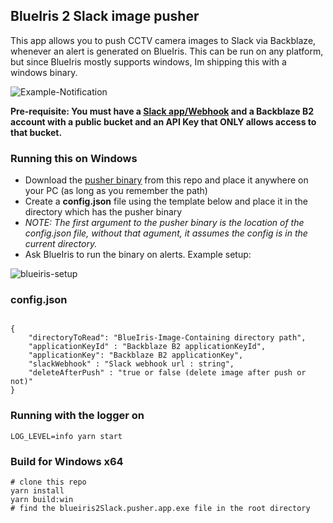 ## BlueIris 2 Slack image pusher

This app allows you to push CCTV camera images to Slack via Backblaze, whenever an alert is generated on BlueIris.
This can be run on any platform, but since BlueIris mostly supports windows, Im shipping this with a windows binary.

![Example-Notification](https://user-images.githubusercontent.com/5513549/187032118-98e76e7c-23d7-45b0-9d75-0717154672a5.PNG)

**Pre-requisite: You must have a [Slack app/Webhook](https://slack.com/help/articles/115005265063-Incoming-webhooks-for-Slack) and a Backblaze B2 account with a public bucket and an API Key that ONLY allows access to that bucket.**

### Running this on Windows

- Download the [pusher binary](https://github.com/fifthsegment/blueiris2slack-image-pusher/blob/main/build/blueiris2Slack.pusher.app.exe) from this repo and place it anywhere on your PC (as long as you remember the path)
- Create a **config.json** file using the template below and place it in the directory which has the pusher binary
- _NOTE: The first argument to the pusher binary is the location of the config.json file, without that agument, it assumes the config is in the current directory._
- Ask BlueIris to run the binary on alerts. Example setup:

![blueiris-setup](https://user-images.githubusercontent.com/5513549/187025589-368368d5-18d5-45ed-b1c0-082e11848d12.PNG)

### config.json

```

{
    "directoryToRead": "BlueIris-Image-Containing directory path",
    "applicationKeyId" : "Backblaze B2 applicationKeyId",
    "applicationKey": "Backblaze B2 applicationKey",
    "slackWebhook" : "Slack webhook url : string",
    "deleteAfterPush" : "true or false (delete image after push or not)"
}

```

### Running with the logger on

```
LOG_LEVEL=info yarn start
```

### Build for Windows x64

```
# clone this repo
yarn install
yarn build:win
# find the blueiris2Slack.pusher.app.exe file in the root directory
```
